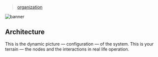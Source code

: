 > [organization](../)

![banner](/linguistics/photos/banner.png)

## Architecture

This is the dynamic picture — configuration — of the system.
This is your terrain — the nodes and the interactions in real life operation.
